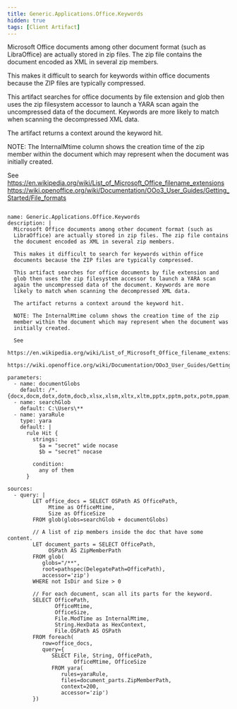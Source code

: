 ```yaml
---
title: Generic.Applications.Office.Keywords
hidden: true
tags: [Client Artifact]
---
```


Microsoft Office documents among other document format (such as
LibraOffice) are actually stored in zip files. The zip file contains
the document encoded as XML in several zip members.

This makes it difficult to search for keywords within office
documents because the ZIP files are typically compressed.

This artifact searches for office documents by file extension and
glob then uses the zip filesystem accessor to launch a YARA scan
again the uncompressed data of the document. Keywords are more
likely to match when scanning the decompressed XML data.

The artifact returns a context around the keyword hit.

NOTE: The InternalMtime column shows the creation time of the zip
member within the document which may represent when the document was
initially created.

See
https://en.wikipedia.org/wiki/List_of_Microsoft_Office_filename_extensions
https://wiki.openoffice.org/wiki/Documentation/OOo3_User_Guides/Getting_Started/File_formats


<pre><code class="language-yaml">
name: Generic.Applications.Office.Keywords
description: |
  Microsoft Office documents among other document format (such as
  LibraOffice) are actually stored in zip files. The zip file contains
  the document encoded as XML in several zip members.

  This makes it difficult to search for keywords within office
  documents because the ZIP files are typically compressed.

  This artifact searches for office documents by file extension and
  glob then uses the zip filesystem accessor to launch a YARA scan
  again the uncompressed data of the document. Keywords are more
  likely to match when scanning the decompressed XML data.

  The artifact returns a context around the keyword hit.

  NOTE: The InternalMtime column shows the creation time of the zip
  member within the document which may represent when the document was
  initially created.

  See
  https://en.wikipedia.org/wiki/List_of_Microsoft_Office_filename_extensions
  https://wiki.openoffice.org/wiki/Documentation/OOo3_User_Guides/Getting_Started/File_formats

parameters:
  - name: documentGlobs
    default: /*.{docx,docm,dotx,dotm,docb,xlsx,xlsm,xltx,xltm,pptx,pptm,potx,potm,ppam,ppsx,ppsm,sldx,sldm,odt,ott,oth,odm}
  - name: searchGlob
    default: C:\Users\**
  - name: yaraRule
    type: yara
    default: |
      rule Hit {
        strings:
          $a = "secret" wide nocase
          $b = "secret" nocase

        condition:
          any of them
      }

sources:
  - query: |
        LET office_docs = SELECT OSPath AS OfficePath,
             Mtime as OfficeMtime,
             Size as OfficeSize
        FROM glob(globs=searchGlob + documentGlobs)

        // A list of zip members inside the doc that have some content.
        LET document_parts = SELECT OfficePath,
             OSPath AS ZipMemberPath
        FROM glob(
           globs="/**",
           root=pathspec(DelegatePath=OfficePath),
           accessor='zip')
        WHERE not IsDir and Size &gt; 0

        // For each document, scan all its parts for the keyword.
        SELECT OfficePath,
               OfficeMtime,
               OfficeSize,
               File.ModTime as InternalMtime,
               String.HexData as HexContext,
               File.OSPath AS OSPath
        FROM foreach(
           row=office_docs,
           query={
              SELECT File, String, OfficePath,
                     OfficeMtime, OfficeSize
              FROM yara(
                 rules=yaraRule,
                 files=document_parts.ZipMemberPath,
                 context=200,
                 accessor='zip')
        })

</code></pre>

